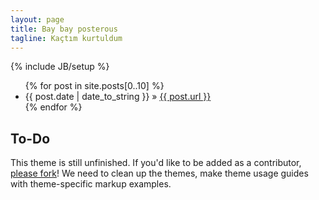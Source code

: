 ```yaml
---
layout: page
title: Bay bay posterous
tagline: Kaçtım kurtuldum
---
```

{% include JB/setup %}

<ul class="posts">
  {% for post in site.posts[0..10] %}
    <li><span>{{ post.date | date_to_string }}</span> &raquo; <a href="{{ BASE_PATH }}{{ post.url }}">{{ post.url }}</a></li>
  {% endfor %}
</ul>

## To-Do

This theme is still unfinished. If you'd like to be added as a contributor, [please fork](http://github.com/plusjade/jekyll-bootstrap)!
We need to clean up the themes, make theme usage guides with theme-specific markup examples.


